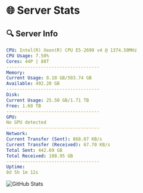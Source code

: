 # 🌐 Server Stats
## 🔍 Server Info
```yaml
CPU: Intel(R) Xeon(R) CPU E5-2699 v4 @ 1374.50MHz
CPU Usage: 7.50%
Cores: 44P | 88T
-----------------------------------
Memory:
Current Usage: 8.10 GB/503.74 GB
Available: 492.20 GB
-----------------------------------
Disk:
Current Usage: 25.50 GB/1.71 TB
Free: 1.60 TB
-----------------------------------
GPU:
No GPU detected
-----------------------------------
Network:
Current Transfer (Sent): 868.07 KB/s
Current Transfer (Received): 67.70 KB/s
Total Sent: 442.69 GB
Total Received: 108.95 GB
-----------------------------------
Uptime:
8d 5h 1m 12s
```
![GitHub Stats](https://img.shields.io/badge/Updated-2025-04-27_22:10:00-blue)
